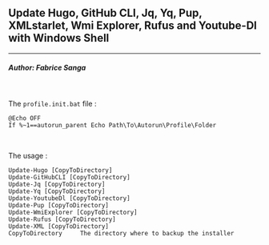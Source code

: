 ## **Update Hugo, GitHub CLI, Jq, Yq, Pup, XMLstarlet, Wmi Explorer, Rufus and Youtube-Dl with Windows Shell**
---
##### Author: Fabrice Sanga
<br/>

The `profile.init.bat` file :
```batfile
@Echo OFF
If %~1==autorun_parent Echo Path\To\Autorun\Profile\Folder
```
<br/>

The usage :
```batfile
Update-Hugo [CopyToDirectory]
Update-GitHubCLI [CopyToDirectory]
Update-Jq [CopyToDirectory]
Update-Yq [CopyToDirectory]
Update-YoutubeDl [CopyToDirectory]
Update-Pup [CopyToDirectory]
Update-WmiExplorer [CopyToDirectory]
Update-Rufus [CopyToDirectory]
Update-XML [CopyToDirectory]
CopyToDirectory     The directory where to backup the installer
```
